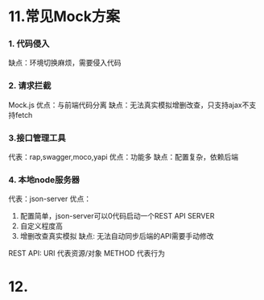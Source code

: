 # 11.常见Mock方案
### 1. 代码侵入
缺点：环境切换麻烦，需要侵入代码
### 2. 请求拦截
Mock.js
优点：与前端代码分离
缺点：无法真实模拟增删改查，只支持ajax不支持fetch
### 3.接口管理工具
代表：rap,swagger,moco,yapi
优点：功能多
缺点：配置复杂，依赖后端
### 4. 本地node服务器
代表：json-server
优点：
 1. 配置简单，json-server可以0代码启动一个REST API SERVER
 2. 自定义程度高
 3. 增删改查真实模拟
缺点: 无法自动同步后端的API需要手动修改

REST API: URI 代表资源/对象  METHOD 代表行为

# 12.

